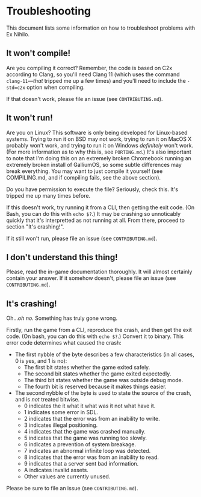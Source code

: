 # Troubleshooting

This document lists some information on how to troubleshoot problems with Ex Nihilo.

## It won't compile!

Are you compiling it correct?  Remember, the code is based on C2x according to Clang, so you'll need Clang 11 (which uses the command `clang-11`—_that_ tripped me up a few times) and you'll need to include the `-std=c2x` option when compiling.

If that doesn't work, please file an issue (see `CONTRIBUTING.md`).

## It won't run!

Are you on Linux?  This software is only being developed for Linux-based systems.  Trying to run it on BSD may not work, trying to run it on MacOS X probably won't work, and trying to run it on Windows _definitely_ won't work.  (For more information as to why this is, see `PORTING.md`.)  It's also important to note that I'm doing this on an extremely broken Chromebook running an extremely broken install of GalliumOS, so some subtle differences may break everything.  You may want to just compile it yourself (see COMPILING.md, and if compiling fails, see the above section).

Do you have permission to execute the file?  Seriously, check this.  It's tripped me up many times before.

If this doesn't work, try running it from a CLI, then getting the exit code.  (On Bash, you can do this with `echo $?`.)  It may be crashing so unnoticably quickly that it's interpretted as not running at all.  From there, proceed to section "It's crashing!".

If it still won't run, please file an issue (see `CONTRIBUTING.md`).

## I don't understand this thing!

Please, read the in-game documentation thoroughly.  It will almost certainly contain your answer.  If it somehow doesn't, please file an issue (see `CONTRIBUTING.md`).

## It's crashing!

Oh…_oh no._  Something has truly gone wrong.

Firstly, run the game from a CLI, reproduce the crash, and then get the exit code.  (On bash, you can do this with `echo $?`.)  Convert it to binary.  This error code determines what caused the crash:

- The first nybble of the byte describes a few characteristics (in all cases, 0 is yes, and 1 is no):
	- The first bit states whether the game exited safely.
	- The second bit states whether the game exited expectedly.
	- The third bit states whether the game was outside debug mode.
	- The fourth bit is reserved because it makes things easier.
- The second nybble of the byte is used to state the source of the crash, and is _not_ treated bitwise.
	- 0 indicates the it what it what was it not what have it.
	- 1 indicates some error in SDL.
	- 2 indicates that the error was from an inability to write.
	- 3 indicates illegal positioning.
	- 4 indicates that the game was crashed manually.
	- 5 indicates that the game was running too slowly.
	- 6 indicates a prevention of system breakage.
	- 7 indicates an abnormal infinite loop was detected.
	- 8 indicates that the error was from an inability to read.
	- 9 indicates that a server sent bad information.
	- A indicates invalid assets.
	- Other values are currently unused.

Please be sure to file an issue (see `CONTRIBUTING.md`).
